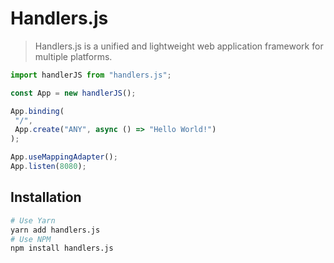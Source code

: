 # Handlers.js

> Handlers.js is a unified and lightweight web application framework for multiple platforms.

```ts
import handlerJS from "handlers.js";

const App = new handlerJS();

App.binding(
 "/",
 App.create("ANY", async () => "Hello World!")
);

App.useMappingAdapter();
App.listen(8080);
```

## Installation

```bash
# Use Yarn
yarn add handlers.js
# Use NPM
npm install handlers.js
```

